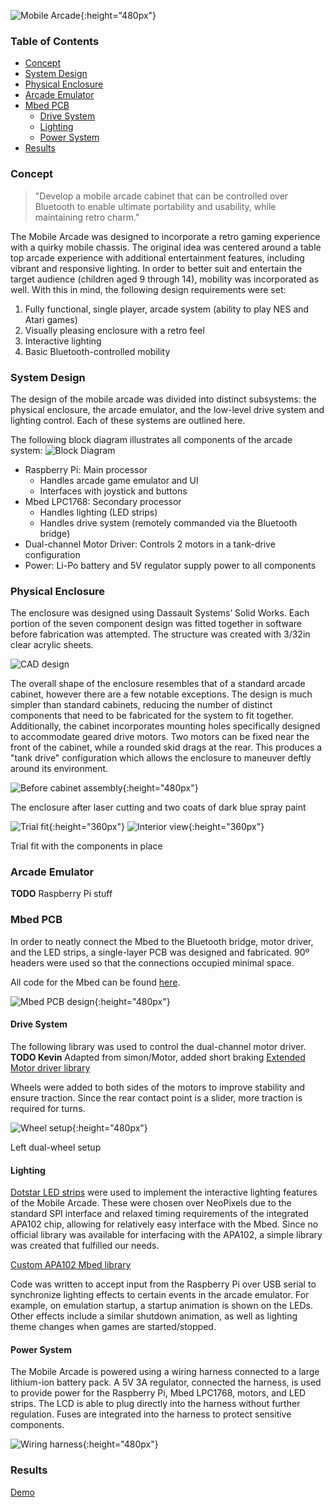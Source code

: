 ![Mobile Arcade](assets/MobileArcade.jpg){:height="480px"}



### Table of Contents
* [Concept](#concept)
* [System Design](#system-design)
* [Physical Enclosure](#physical-enclosure)
* [Arcade Emulator](#arcade-emulator)
* [Mbed PCB](#mbed-pcb)
  * [Drive System](#drive-system)
  * [Lighting](#lighting)
  * [Power System](#power-system)
* [Results](#results)



### Concept

> "Develop a mobile arcade cabinet that can be controlled over Bluetooth to enable ultimate portability and usability, while maintaining retro charm."

The Mobile Arcade was designed to incorporate a retro gaming experience with a quirky mobile chassis. The original idea was centered around a table top arcade experience with additional entertainment features, including vibrant and responsive lighting. In order to better suit and entertain the target audience (children aged 9 through 14), mobility was incorporated as well. With this in mind, the following design requirements were set:
1. Fully functional, single player, arcade system (ability to play NES and Atari games)
2. Visually pleasing enclosure with a retro feel
3. Interactive lighting
4. Basic Bluetooth-controlled mobility



### System Design

The design of the mobile arcade was divided into distinct subsystems: the physical enclosure, the arcade emulator, and the low-level drive system and lighting control. Each of these systems are outlined here.

The following block diagram illustrates all components of the arcade system:
![Block Diagram](assets/BlockDiagram.png)
* Raspberry Pi: Main processor
  * Handles arcade game emulator and UI
  * Interfaces with joystick and buttons
* Mbed LPC1768: Secondary processor
  * Handles lighting (LED strips)
  * Handles drive system (remotely commanded via the Bluetooth bridge)
* Dual-channel Motor Driver: Controls 2 motors in a tank-drive configuration
* Power: Li-Po battery and 5V regulator supply power to all components



### Physical Enclosure

The enclosure was designed using Dassault Systems’ Solid Works. Each portion of the seven component design was fitted together in software before fabrication was attempted. The structure was created with 3/32in clear acrylic sheets.

![CAD design](assets/ArcadeCAD.png)

The overall shape of the enclosure resembles that of a standard arcade cabinet, however there are a few notable exceptions. The design is much simpler than standard cabinets, reducing the number of distinct components that need to be fabricated for the system to fit together. Additionally, the cabinet incorporates mounting holes specifically designed to accommodate geared drive motors. Two motors can be fixed near the front of the cabinet, while a rounded skid drags at the rear. This produces a "tank drive" configuration which allows the enclosure to maneuver deftly around its environment.



![Before cabinet assembly](assets/ArcadeCabinetPaint.jpg){:height="480px"}

The enclosure after laser cutting and two coats of dark blue spray paint



![Trial fit](assets/TrialFit.jpg){:height="360px"}
![Interior view](assets/InteriorView.jpg){:height="360px"}

Trial fit with the components in place



### Arcade Emulator

**TODO** Raspberry Pi stuff



### Mbed PCB

In order to neatly connect the Mbed to the Bluetooth bridge, motor driver, and the LED strips, a single-layer PCB was designed and fabricated. 90º headers were used so that the connections occupied minimal space.

All code for the Mbed can be found [here](https://os.mbed.com/users/abraha2d/code/MobileArcade/file/).



![Mbed PCB design](assets/MbedPCBLayout.png){:height="480px"}



#### Drive System

The following library was used to control the dual-channel motor driver. **TODO Kevin** Adapted from simon/Motor, added short braking
[Extended Motor driver library](https://os.mbed.com/users/abraha2d/code/Motor/)

Wheels were added to both sides of the motors to improve stability and ensure traction. Since the rear contact point is a slider, more traction is required for turns.



![Wheel setup](assets/ArcadeWheels.jpg){:height="480px"}

Left dual-wheel setup



#### Lighting

[Dotstar LED strips](https://www.adafruit.com/product/2239) were used to implement the interactive lighting features of the Mobile Arcade. These were chosen over NeoPixels due to the standard SPI interface and relaxed timing requirements of the integrated APA102 chip, allowing for relatively easy interface with the Mbed. Since no official library was available for interfacing with the APA102, a simple library was created that fulfilled our needs.

[Custom APA102 Mbed library](https://os.mbed.com/users/abraha2d/code/APA102/)

Code was written to accept input from the Raspberry Pi over USB serial to synchronize lighting effects to certain events in the arcade emulator. For example, on emulation startup, a startup animation is shown on the LEDs. Other effects include a similar shutdown animation, as well as lighting theme changes when games are started/stopped.

#### Power System

The Mobile Arcade is powered using a wiring harness connected to a large lithium-ion battery pack. A 5V 3A regulator, connected the harness, is used to provide power for the Raspberry Pi, Mbed LPC1768, motors, and LED strips. The LCD is able to plug directly into the harness without further regulation. Fuses are integrated into the harness to protect sensitive components.



![Wiring harness](assets/WireHarness.jpg){:height="480px"}



### Results

[Demo](https://youtu.be/UGc3tqysLSs)
